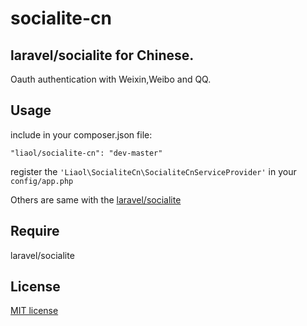# socialite-cn

## laravel/socialite for Chinese.

Oauth authentication with Weixin,Weibo and QQ.

## Usage

include in your composer.json file:
```
"liaol/socialite-cn": "dev-master"
```

register the  ```'Liaol\SocialiteCn\SocialiteCnServiceProvider'``` in your ```config/app.php```

Others are same with the [laravel/socialite](http://laravel.com/docs/5.0/authentication#social-authentication)


## Require

laravel/socialite

## License

[MIT license](http://opensource.org/licenses/MIT)

